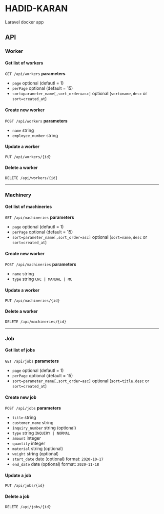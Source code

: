 # HADID-KARAN

Laravel docker app



## API

### Worker

#### Get list of workers
`GET /api/workers`
**parameters**
- `page` optional (defautl = 1)
- `perPage` optional (default = 15)
- `sort=parameter_name[,sort_order=asc]` optional (`sort=name,desc` or `sort=created_at`)

#### Create new worker
`POST /api/workers`
**parameters**
- `name` string 
- `employee_number` string

#### Update a worker

`PUT /api/workers/{id}`

#### Delete a worker
`DELETE /api/workers/{id}`

---

### Machinery

#### Get list of machineries
`GET /api/machineries`
**parameters**
- `page` optional (defautl = 1)
- `perPage` optional (default = 15)
- `sort=parameter_name[,sort_order=asc]` optional (`sort=name,desc` or `sort=created_at`)

#### Create new worker
`POST /api/machineries`
**parameters**
- `name` string 
- `type` string `CNC | MANUAL | MC`

#### Update a worker

`PUT /api/machineries/{id}`

#### Delete a worker
`DELETE /api/machineries/{id}`


---

### Job

#### Get list of jobs
`GET /api/jobs`
**parameters**
- `page` optional (defautl = 1)
- `perPage` optional (default = 15)
- `sort=parameter_name[,sort_order=asc]` optional (`sort=title,desc` or `sort=created_at`)

#### Create new job
`POST /api/jobs`
**parameters**
- `title` string 
- `customer_name` string 
- `inquiry_number` string (optional)
- `type` string `INQUIRY | NORMAL`
- `amount` integer 
- `quantity` integer 
- `material` string (optional)
- `weight` string (optional)
- `start_date` date (optional) format: `2020-10-17` 
- `end_date` date (optional) format: `2020-11-18`

#### Update a job
`PUT /api/jobs/{id}`

#### Delete a job
`DELETE /api/jobs/{id}`


